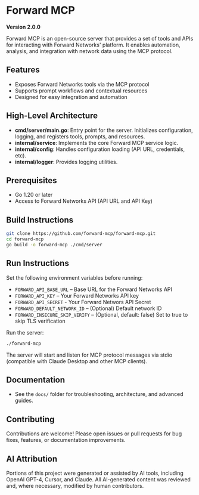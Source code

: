 # Forward MCP

**Version 2.0.0**

Forward MCP is an open-source server that provides a set of tools and APIs for interacting with Forward Networks' platform. It enables automation, analysis, and integration with network data using the MCP protocol.

## Features
- Exposes Forward Networks tools via the MCP protocol
- Supports prompt workflows and contextual resources
- Designed for easy integration and automation

## High-Level Architecture
- **cmd/server/main.go**: Entry point for the server. Initializes configuration, logging, and registers tools, prompts, and resources.
- **internal/service**: Implements the core Forward MCP service logic.
- **internal/config**: Handles configuration loading (API URL, credentials, etc).
- **internal/logger**: Provides logging utilities.

## Prerequisites
- Go 1.20 or later
- Access to Forward Networks API (API URL and API Key)

## Build Instructions
```sh
git clone https://github.com/forward-mcp/forward-mcp.git
cd forward-mcp
go build -o forward-mcp ./cmd/server
```

## Run Instructions
Set the following environment variables before running:
- `FORWARD_API_BASE_URL` – Base URL for the Forward Networks API
- `FORWARD_API_KEY` – Your Forward Networks API key
- `FORWARD_API_SECRET` - Your Forward Networs API Secret
- `FORWARD_DEFAULT_NETWORK_ID` – (Optional) Default network ID
- `FORWARD_INSECURE_SKIP_VERIFY` – (Optional, default: false) Set to true to skip TLS verification

Run the server:
```sh
./forward-mcp
```

The server will start and listen for MCP protocol messages via stdio (compatible with Claude Desktop and other MCP clients).

## Documentation
- See the `docs/` folder for troubleshooting, architecture, and advanced guides.

## Contributing
Contributions are welcome! Please open issues or pull requests for bug fixes, features, or documentation improvements. 


## AI Attribution

Portions of this project were generated or assisted by AI tools, including OpenAI GPT-4, Cursor, and Claude. All AI-generated content was reviewed and, where necessary, modified by human contributors.
